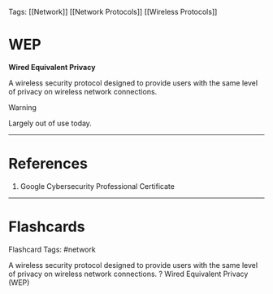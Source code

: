 Tags: [[Network]] [[Network Protocols]] [[Wireless Protocols]]
# WEP

**Wired Equivalent Privacy**

A wireless security protocol designed to provide users with the same level of privacy on wireless network connections.

> [!warning] 
> Largely out of use today.

---
# References

1. Google Cybersecurity Professional Certificate

---
# Flashcards

Flashcard Tags: #network 

A wireless security protocol designed to provide users with the same level of privacy on wireless network connections.
?
Wired Equivalent Privacy (WEP)
<!--SR:!2024-05-05,3,250-->